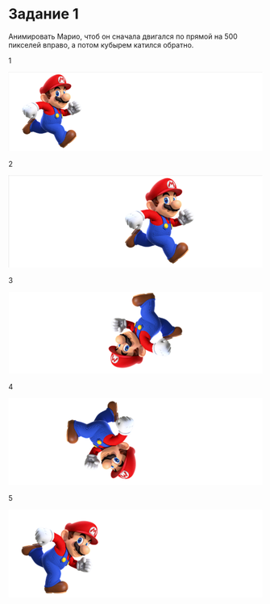 # Задание 1

Анимировать Марио, чтоб он сначала двигался по прямой на 500 пикселей вправо, а потом кубырем катился обратно.

1

![animation][animation1]

2 

![animation][animation2]

3 

![animation][animation3]

4 

![animation][animation4]

5 

![animation][animation5]

[animation1]: animation1.png 
[animation2]: animation2.png 
[animation3]: animation3.png 
[animation4]: animation4.png 
[animation5]: animation5.png 
